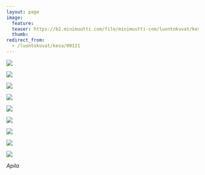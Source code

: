 ```yaml
---
layout: page
image:
  feature:
  teaser: https://b2.minimuutti.com/file/minimuutti-com/luontokuvat/kes%C3%A4/9/DS36364-245px.jpg
  thumb:
redirect_from:
  - /luontokuvat/kesa/00121
---
```


![](https://b2.minimuutti.com/file/minimuutti-com/luontokuvat/kes%C3%A4/9/DS36356-800px.jpg)

![](https://b2.minimuutti.com/file/minimuutti-com/luontokuvat/kes%C3%A4/9/DS36360-800px.jpg)

![](https://b2.minimuutti.com/file/minimuutti-com/luontokuvat/kes%C3%A4/9/DS36364-800px.jpg)

![](https://b2.minimuutti.com/file/minimuutti-com/luontokuvat/kes%C3%A4/9/DS36365-800px.jpg)

![](https://b2.minimuutti.com/file/minimuutti-com/luontokuvat/kes%C3%A4/9/DS36333-800px.jpg)

![](https://b2.minimuutti.com/file/minimuutti-com/luontokuvat/kes%C3%A4/9/DS36339-800px.jpg)

![](https://b2.minimuutti.com/file/minimuutti-com/luontokuvat/kes%C3%A4/9/DS36337-800px.jpg)

![](https://b2.minimuutti.com/file/minimuutti-com/luontokuvat/kes%C3%A4/9/DS36343-800px.jpg)

![](https://b2.minimuutti.com/file/minimuutti-com/luontokuvat/kes%C3%A4/9/DS36346-800px.jpg)

*Apila*
